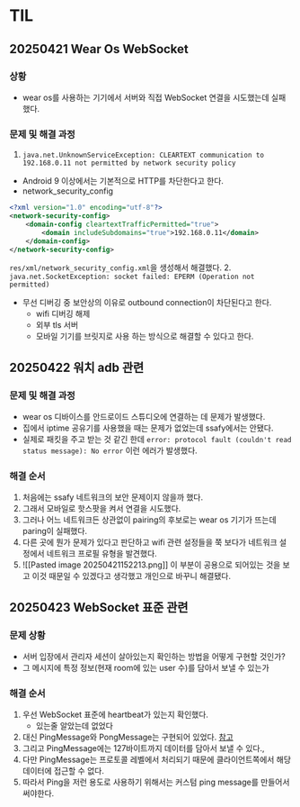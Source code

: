 # TIL

## 20250421 Wear Os WebSocket

### 상황

- wear os를 사용하는 기기에서 서버와 직접 WebSocket 연결을 시도했는데 실패했다.

### 문제 및 해결 과정

1. `java.net.UnknownServiceException: CLEARTEXT communication to 192.168.0.11 not permitted by network security policy`

- Android 9 이상에서는 기본적으로 HTTP를 차단한다고 한다.
- network_security_config

```xml
<?xml version="1.0" encoding="utf-8"?>
<network-security-config>
    <domain-config cleartextTrafficPermitted="true">
        <domain includeSubdomains="true">192.168.0.11</domain>
    </domain-config>
</network-security-config>

```

`res/xml/network_security_config.xml`을 생성해서 해결했다. 2. `java.net.SocketException: socket failed: EPERM (Operation not permitted)`

- 무선 디버깅 중 보안상의 이유로 outbound connection이 차단된다고 한다.
  - wifi 디버깅 해제
  - 외부 tls 서버
  - 모바일 기기를 브릿지로 사용
    하는 방식으로 해결할 수 있다고 한다.

## 20250422 워치 adb 관련

### 문제 및 해결 과정

- wear os 디바이스를 안드로이드 스튜디오에 연결하는 데 문제가 발생했다.
- 집에서 iptime 공유기를 사용했을 때는 문제가 없었는데 ssafy에서는 안됐다.
- 실제로 패킷을 주고 받는 것 같긴 한데 `error: protocol fault (couldn't read status message): No error` 이런 에러가 발생했다.

### 해결 순서

1. 처음에는 ssafy 네트워크의 보안 문제이지 않을까 했다.
2. 그래서 모바일로 핫스팟을 켜서 연결을 시도했다.
3. 그러나 어느 네트워크든 상관없이 pairing의 후보로는 wear os 기기가 뜨는데 paring이 실패했다.
4. 다른 곳에 뭔가 문제가 있다고 판단하고 wifi 관련 설정들을 쭉 보다가 네트워크 설정에서 네트워크 프로필 유형을 발견했다.
5. ![[Pasted image 20250421152213.png]] 이 부분이 공용으로 되어있는 것을 보고 이것 때문일 수 있겠다고 생각했고 개인으로 바꾸니 해결됐다.

## 20250423 WebSocket 표준 관련

### 문제 상황

- 서버 입장에서 관리자 세션이 살아있는지 확인하는 방법을 어떻게 구현할 것인가?
- 그 메시지에 특정 정보(현재 room에 있는 user 수)를 담아서 보낼 수 있는가

### 해결 순서

1. 우선 WebSocket 표준에 heartbeat가 있는지 확인했다.
   - 있는줄 알았는데 없었다
2. 대신 PingMessage와 PongMessage는 구현되어 있었다. [참고](https://datatracker.ietf.org/doc/html/rfc6455#section-5.5.2)
3. 그리고 PingMessage에는 127바이트까지 데이터를 담아서 보낼 수 있다.,
4. 다만 PingMessage는 프로토콜 레벨에서 처리되기 때문에 클라이언트쪽에서 해당 데이터에 접근할 수 없다.
5. 따라서 Ping을 저런 용도로 사용하기 위해서는 커스텀 ping message를 만들어서 써야한다.
